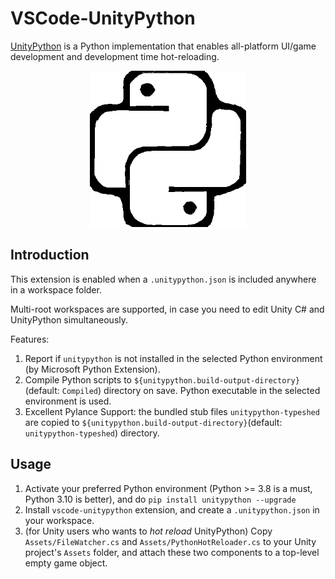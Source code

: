 # VSCode-UnityPython

[UnityPython](https://github.com/thautwarm/Traffy.UnityPython) is a Python implementation that enables all-platform UI/game development and development time hot-reloading.

<p align="center">
<img width="250px" src="./logo.png"/>
</p>


## Introduction
This extension is enabled when a `.unitypython.json` is included anywhere in a workspace folder.

Multi-root workspaces are supported, in case you need to edit Unity C# and UnityPython simultaneously.

Features:

1. Report if `unitypython` is not installed in the selected Python environment (by Microsoft Python Extension).
2. Compile Python scripts to `${unitypython.build-output-directory}`(default: `Compiled`) directory on save. Python executable in the selected environment is used.
3. Excellent Pylance Support: the bundled stub files `unitypython-typeshed` are copied to `${unitypython.build-output-directory}`(default: `unitypython-typeshed`) directory.


## Usage

1. Activate your preferred Python environment (Python >= 3.8 is a must, Python 3.10 is better), and do `pip install unitypython --upgrade`
2. Install `vscode-unitypython` extension, and create a `.unitypython.json` in your workspace.
3. (for Unity users who wants to *hot reload* UnityPython) Copy `Assets/FileWatcher.cs` and `Assets/PythonHotReloader.cs` to your Unity project's `Assets` folder, and attach these two components to a top-level empty game object.

